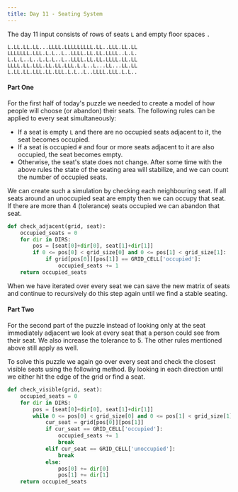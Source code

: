 ```yaml
---
title: Day 11 - Seating System
---
```

The day 11 input consists of rows of seats `L` and empty floor spaces `.`
```
L.LL.LL.LL...LLLL.LLLLLLLLL.LL..LLL.LL.LL
LLLLLLL.LLL.L.L..L..LLLL.LL.LL.LLLL..L.L.
L.L.L..L..L.L.L..L..LLLL.LL.LL.LLLL.LL.LL
LLLL.LL.LLL.LL.LL.LLL.L.L..L...LL...LL.LL
L.LL.LL.LLL.LL.LLL.L.L..L..LLLL.LLL.L.L..
```

#### Part One
For the first half of today's puzzle we needed to create a model of how people will choose (or abandon) their seats. The following rules can be applied to every seat simultaneously:
- If a seat is empty `L` and there are no occupied seats adjacent to it, the seat becomes occupied.
- If a seat is occupied `#` and four or more seats adjacent to it are also occupied, the seat becomes empty.
- Otherwise, the seat's state does not change.
After some time with the above rules the state of the seating area will stabilize, and we can count the number of occupied seats.
  
We can create such a simulation by checking each neighbouring seat. If all seats around an unoccupied seat are empty then we can occupy that seat. If there are more than 4 (tolerance) seats occupied we can abandon that seat.

```python
def check_adjacent(grid, seat):
    occupied_seats = 0
    for dir in DIRS:
        pos = [seat[0]+dir[0], seat[1]+dir[1]]
        if 0 <= pos[0] < grid_size[0] and 0 <= pos[1] < grid_size[1]:
            if grid[pos[0]][pos[1]] == GRID_CELL['occupied']:
                occupied_seats += 1
    return occupied_seats
```

When we have iterated over every seat we can save the new matrix of seats and continue to recursively do this step again until we find a stable seating. 


#### Part Two
For the second part of the puzzle instead of looking only at the seat immediately adjacent we look at every seat that a person could see from their seat. We also increase the tolerance to 5. The other rules mentioned above still apply as well.

To solve this puzzle we again go over every seat and check the closest visible seats using the following method. By looking in each direction until we either hit the edge of the grid or find a seat. 

```python
def check_visible(grid, seat):
    occupied_seats = 0
    for dir in DIRS:
        pos = [seat[0]+dir[0], seat[1]+dir[1]]
        while 0 <= pos[0] < grid_size[0] and 0 <= pos[1] < grid_size[1]:
            cur_seat = grid[pos[0]][pos[1]]
            if cur_seat == GRID_CELL['occupied']:
                occupied_seats += 1
                break
            elif cur_seat == GRID_CELL['unoccupied']:
                break
            else:
                pos[0] += dir[0]
                pos[1] += dir[1]
    return occupied_seats
```